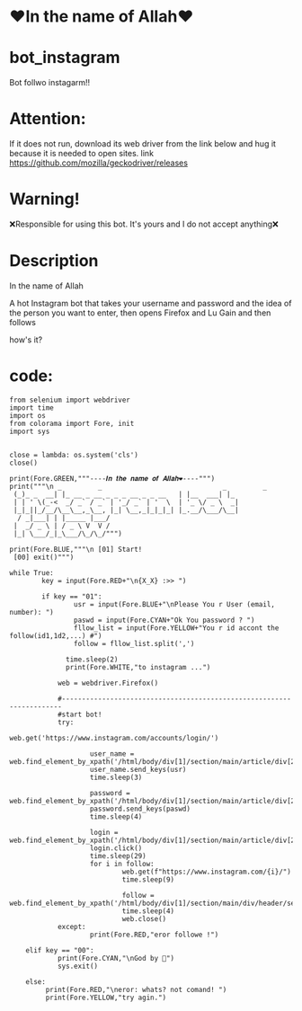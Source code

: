 # ❤️In the name of Allah❤️
# bot_instagram
Bot follwo instagarm!!

# Attention:
If it does not run, download its web driver from the link below and hug it because it is needed to open sites.
link https://github.com/mozilla/geckodriver/releases

# Warning!
❌Responsible for using this bot. It's yours and I do not accept anything❌
# Description
In the name of Allah

A hot Instagram bot that takes your username and password and the idea of ​​the person you want to enter, then opens Firefox and Lu Gain and then follows

how's it?

# code:
    from selenium import webdriver
    import time
    import os
    from colorama import Fore, init
    import sys


    close = lambda: os.system('cls')
    close()

    print(Fore.GREEN,"""----𝑰𝒏 𝒕𝒉𝒆 𝒏𝒂𝒎𝒆 𝒐𝒇 𝑨𝒍𝒍𝒂𝒉❤️----""")
    print("""\n _         _                              _         _   
     (_)_ _  __| |_ __ _ __ _ _ _ __ _ _ __   | |__  ___| |_ 
     | | ' \(_-<  _/ _` / _` | '_/ _` | '  \  | '_ \/ _ \  _|
     |_|_||_/__/\__\__,_\__, |_| \__,_|_|_|_| |_.__/\___/\__|
      / _|___| | |_____ |___/                                
     |  _/ _ \ | / _ \ V  V /                                
     |_| \___/_|_\___/\_/\_/""")

    print(Fore.BLUE,"""\n [01] Start!
     [00] exit()""")

    while True:
            key = input(Fore.RED+"\n{X_X} :>> ")

            if key == "01":
                    usr = input(Fore.BLUE+"\nPlease You r User (email, number): ")
                    paswd = input(Fore.CYAN+"Ok You password ? ")
                    fllow_list = input(Fore.YELLOW+"You r id accont the follow(id1,1d2,...) #")
                    follow = fllow_list.split(',')

                  time.sleep(2)
                  print(Fore.WHITE,"to instagram ...")

                web = webdriver.Firefox()

                #----------------------------------------------------------------------
                #start bot!
                try:
                        web.get('https://www.instagram.com/accounts/login/')

                        user_name = web.find_element_by_xpath('/html/body/div[1]/section/main/article/div[2]/div[1]/div/form/div/div[1]/div/label/input')
                        user_name.send_keys(usr)
                        time.sleep(3)

                        password = web.find_element_by_xpath('/html/body/div[1]/section/main/article/div[2]/div[1]/div/form/div/div[2]/div/label/input')
                        password.send_keys(paswd)
                        time.sleep(4)

                        login = web.find_element_by_xpath('/html/body/div[1]/section/main/article/div[2]/div[1]/div/form/div/div[3]/button')
                        login.click()
                        time.sleep(29)
                        for i in follow:
                                web.get(f"https://www.instagram.com/{i}/")
                                time.sleep(9)

                                follow = web.find_element_by_xpath('/html/body/div[1]/section/main/div/header/section/div[1]/div[1]/div/div/div/span/span[1]/button').click()
                                time.sleep(4)
                                web.close()
                except:
                        print(Fore.RED,"eror followe !")

        elif key == "00":
                print(Fore.CYAN,"\nGod by 👋")
                sys.exit()
      
        else: 
             print(Fore.RED,"\neror: whats? not comand! ")
             print(Fore.YELLOW,"try agin.")

